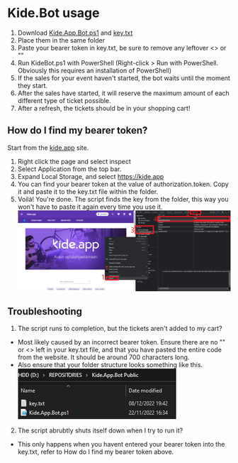 # Kide.Bot usage

1. Download [Kide.App.Bot.ps1](https://gitlab.labranet.jamk.fi/AA3739/kide.app.bot-public/-/raw/main/Kide.App.Bot.ps1?inline=false) and [key.txt](https://gitlab.labranet.jamk.fi/AA3739/kide.app.bot-public/-/raw/main/key.txt?inline=false)
2. Place them in the same folder
3. Paste your bearer token in key.txt, be sure to remove any leftover <> or ""
4. Run KideBot.ps1 with PowerShell (Right-click > Run with PowerShell. Obviously this requires an installation of PowerShell)
5. If the sales for your event haven't started, the bot waits until the moment they start.
6. After the sales have started, it will reserve the maximum amount of each different type of ticket possible.
7. After a refresh, the tickets should be in your shopping cart!

## How do I find my bearer token?

Start from the [kide.app](https://kide.app/) site.

1. Right click the page and select inspect
2. Select Application from the top bar.
3. Expand Local Storage, and select https://kide.app
4. You can find your bearer token at the value of authorization.token. Copy it and paste it to the key.txt file within the folder. 
5. Voilá! You're done. The script finds the key from the folder, this way you won't have to paste it again every time you use it.
![ohje](/ohjekuvat/ohje.png)

## Troubleshooting

1. The script runs to completion, but the tickets aren't added to my cart?
- Most likely caused by an incorrect bearer token. Ensure there are no "" or <> left in your key.txt file, and that you have pasted the entire code from the website. It should be around 700 characters long.
- Also ensure that your folder structure looks something like this.
![kansio](/ohjekuvat/kansio.png)
2. The script abrubtly shuts itself down when I try to run it?
- This only happens when you havent entered your bearer token into the key.txt, refer to How do I find my bearer token above.
